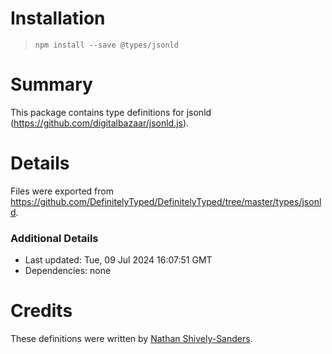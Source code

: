 # Installation
> `npm install --save @types/jsonld`

# Summary
This package contains type definitions for jsonld (https://github.com/digitalbazaar/jsonld.js).

# Details
Files were exported from https://github.com/DefinitelyTyped/DefinitelyTyped/tree/master/types/jsonld.

### Additional Details
 * Last updated: Tue, 09 Jul 2024 16:07:51 GMT
 * Dependencies: none

# Credits
These definitions were written by [Nathan Shively-Sanders](https://github.com/sandersn).
